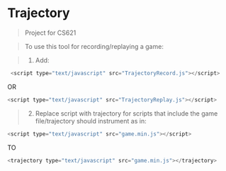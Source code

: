 Trajectory
==========

>Project for CS621 


>To use this tool for recording/replaying a game:

>1. Add:

```js
 <script type="text/javascript" src="TrajectoryRecord.js"></script> 
```

  OR
```js
<script type="text/javascript" src="TrajectoryReplay.js"></script>
```

>2. Replace script with trajectory for scripts that include the game file/trajectory should instrument as in: 

```js
<script type="text/javascript" src="game.min.js"></script> 
```
TO
```js
<trajectory type="text/javascript" src="game.min.js"></trajectory>
```
